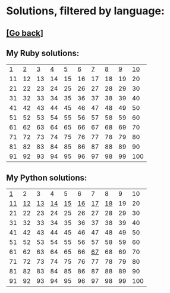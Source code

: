 # Solutions, filtered by language:

## [[Go back]](README.md)

## My Ruby solutions:
|                              |                              |                              |                              |                              |                              |                              |                              |                              |                                |
| ---------------------------- | ---------------------------- | ---------------------------- | ---------------------------- | ---------------------------- | ---------------------------- | ---------------------------- | ---------------------------- | ---------------------------- | ------------------------------ |
| [1](solutions/001/solve1.rb) | [2](solutions/002/solve2.rb) | [3](solutions/003/solve3.rb) | [4](solutions/004/solve4.rb) | [5](solutions/005/solve5.rb) | [6](solutions/006/solve6.rb) | [7](solutions/007/solve7.rb) | [8](solutions/008/solve8.rb) | [9](solutions/009/solve9.rb) | [10](solutions/010/solve10.rb) |
| 11                           | 12                           | 13                           | 14                           | 15                           | 16                           | 17                           | 18                           | 19                           | 20                             |
| 21                           | 22                           | 23                           | 24                           | 25                           | 26                           | 27                           | 28                           | 29                           | 30                             |
| 31                           | 32                           | 33                           | 34                           | 35                           | 36                           | 37                           | 38                           | 39                           | 40                             |
| 41                           | 42                           | 43                           | 44                           | 45                           | 46                           | 47                           | 48                           | 49                           | 50                             |
| 51                           | 52                           | 53                           | 54                           | 55                           | 56                           | 57                           | 58                           | 59                           | 60                             |
| 61                           | 62                           | 63                           | 64                           | 65                           | 66                           | 67                           | 68                           | 69                           | 70                             |
| 71                           | 72                           | 73                           | 74                           | 75                           | 76                           | 77                           | 78                           | 79                           | 80                             |
| 81                           | 82                           | 83                           | 84                           | 85                           | 86                           | 87                           | 88                           | 89                           | 90                             |
| 91                           | 92                           | 93                           | 94                           | 95                           | 96                           | 97                           | 98                           | 99                           | 100                            |


## My Python solutions:
|                                |                                |                                |                                |                                |                                |                                |                                |    |     |
| ------------------------------ | ------------------------------ | ------------------------------ | ------------------------------ | ------------------------------ | ------------------------------ | ------------------------------ | ------------------------------ | -- | --- |
| [1](solutions/001/solve1.py)   | 2                              | 3                              | 4                              | 5                              | 6                              | 7                              | 8                              | 9  | 10  |
| [11](solutions/011/solve11.py) | [12](solutions/012/solve12.py) | [13](solutions/013/solve13.py) | [14](solutions/014/solve14.py) | [15](solutions/015/solve15.py) | [16](solutions/016/solve16.py) | [17](solutions/017/solve17.py) | [18](solutions/018/solve18.py) | 19 | 20  |
| 21                             | 22                             | 23                             | 24                             | 25                             | 26                             | 27                             | 28                             | 29 | 30  |
| 31                             | 32                             | 33                             | 34                             | 35                             | 36                             | 37                             | 38                             | 39 | 40  |
| 41                             | 42                             | 43                             | 44                             | 45                             | 46                             | 47                             | 48                             | 49 | 50  |
| 51                             | 52                             | 53                             | 54                             | 55                             | 56                             | 57                             | 58                             | 59 | 60  |
| 61                             | 62                             | 63                             | 64                             | 65                             | 66                             | [67](solutions/067/solve67.py) | 68                             | 69 | 70  |
| 71                             | 72                             | 73                             | 74                             | 75                             | 76                             | 77                             | 78                             | 79 | 80  |
| 81                             | 82                             | 83                             | 84                             | 85                             | 86                             | 87                             | 88                             | 89 | 90  |
| 91                             | 92                             | 93                             | 94                             | 95                             | 96                             | 97                             | 98                             | 99 | 100 |

